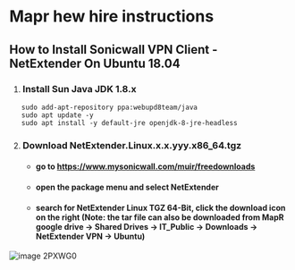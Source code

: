 # Mapr hew hire instructions
## How to Install Sonicwall VPN Client - NetExtender On Ubuntu 18.04
1. ### Install Sun Java JDK 1.8.x
  ```sudo apt-get istall -y common-software-properties
     sudo add-apt-repository ppa:webupd8team/java
     sudo apt update -y
     sudo apt install -y default-jre openjdk-8-jre-headless
  ```
 2. ### Download NetExtender.Linux.x.x.yyy.x86_64.tgz
     - #### go to https://www.mysonicwall.com/muir/freedownloads
     - #### open the package menu and select NetExtender
     - #### search for NetExtender Linux TGZ 64-Bit, click the download icon on the right (Note: the tar file can also be downloaded from MapR google drive -> Shared Drives -> IT_Public -> Downloads -> NetExtender VPN -> Ubuntu)
     
![image 2PXWG0](https://user-images.githubusercontent.com/60692508/75545199-563c2880-5a2e-11ea-8a34-7313b2a989e4.png)
